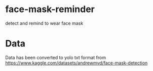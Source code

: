 # face-mask-reminder
detect and remind to wear face mask
# Data
Data has been converted to yolo txt format from https://www.kaggle.com/datasets/andrewmvd/face-mask-detection
